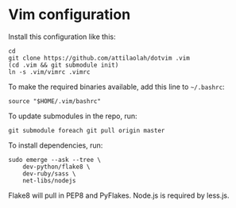 # Vim configuration

Install this configuration like this:

	cd
	git clone https://github.com/attilaolah/dotvim .vim
	(cd .vim && git submodule init)
	ln -s .vim/vimrc .vimrc

To make the required binaries available, add this line to `~/.bashrc`:

	source "$HOME/.vim/bashrc"

To update submodules in the repo, run:

	git submodule foreach git pull origin master

To install dependencies, run:

	sudo emerge --ask --tree \
		dev-python/flake8 \
		dev-ruby/sass \
		net-libs/nodejs

Flake8 will pull in PEP8 and PyFlakes. Node.js is required by less.js.
